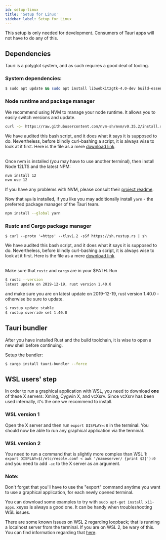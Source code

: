 ```yaml
---
id: setup-linux
title: 'Setup for Linux'
sidebar_label: Setup for Linux
---
```


This setup is only needed for development. Consumers of Tauri apps will not have to do any of this.

## Dependencies

Tauri is a polyglot system, and as such requires a good deal of tooling.

### System dependencies:

```sh
$ sudo apt update && sudo apt install libwebkit2gtk-4.0-dev build-essential curl libssl-dev appmenu-gtk3-module
```

### Node runtime and package manager

We recommend using NVM to manage your node runtime. It allows you to easily switch versions and update.

```sh
curl -o- https://raw.githubusercontent.com/nvm-sh/nvm/v0.35.2/install.sh | bash
```

<div className="alert alert--info" role="alert">
We have audited this bash script, and it does what it says it is supposed to do. Nevertheless, before blindly curl-bashing a script, it is always wise to look at it first. Here is the file as a mere <a href="https://raw.githubusercontent.com/nvm-sh/nvm/v0.35.2/install.sh" target="_blank">download link</a>.
</div>
<br/>

Once nvm is installed (you may have to use another terminal), then install Node 12LTS and the latest NPM:

```sh
nvm install 12
nvm use 12
```

If you have any problems with NVM, please consult their [project readme](https://github.com/nvm-sh/nvm).

Now that `npm` is installed, if you like you may additionally install `yarn` - the preferred package manager of the Tauri team.

```sh
npm install --global yarn
```

### Rustc and Cargo package manager

```
$ curl --proto '=https' --tlsv1.2 -sSf https://sh.rustup.rs | sh
```

<div className="alert alert--info" role="alert">
We have audited this bash script, and it does what it says it is supposed to do. Nevertheless, before blindly curl-bashing a script, it is always wise to look at it first. Here is the file as a mere <a href="https://sh.rustup.rs" target="_blank">download link</a>.
</div>
<br/>

Make sure that `rustc` and `cargo` are in your \$PATH. Run

```sh
$ rustc --version
latest update on 2019-12-19, rust version 1.40.0
```

and make sure you are on latest update on 2019-12-19, rust version 1.40.0 - otherwise be sure to update.

```sh
$ rustup update stable
$ rustup override set 1.40.0
```

## Tauri bundler

After you have installed Rust and the build toolchain, it is wise to open a new shell before continuing.

Setup the bundler:

```sh
$ cargo install tauri-bundler --force
```

## WSL users' step

In order to run a graphical application with WSL, you need to download **one** of these X servers: Xming, Cygwin X, and vcXsrv.
Since vcXsrv has been used internally, it's the one we recommend to install.

### WSL version 1

Open the X server and then run `export DISPLAY=:0` in the terminal. You should now be able to run any graphical application via the terminal.

### WSL version 2

You need to run a command that is slightly more complex than WSL 1: `export DISPLAY=$(/etc/resolv.conf < awk '/nameserver/ {print $2}'):0` and you need to add `-ac` to the X server as an argument.

### Note:

Don't forget that you'll have to use the "export" command anytime you want to use a graphical application, for each newly opened terminal.

You can download some examples to try with `sudo apt-get install x11-apps`. xeyes is always a good one. It can be handy when troubleshooting WSL issues.

There are some known issues on WSL 2 regarding loopback; that is running a localhost server from the terminal. If you are on WSL 2, be wary of this. You can find information regarding that [here](https://github.com/microsoft/WSL/issues/4636).
